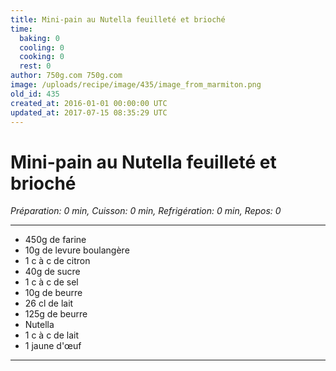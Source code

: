 ```yaml
---
title: Mini-pain au Nutella feuilleté et brioché
time:
  baking: 0
  cooling: 0
  cooking: 0
  rest: 0
author: 750g.com 750g.com
image: /uploads/recipe/image/435/image_from_marmiton.png
old_id: 435
created_at: 2016-01-01 00:00:00 UTC
updated_at: 2017-07-15 08:35:29 UTC
---
```


# Mini-pain au Nutella feuilleté et brioché

_Préparation: 0 min, Cuisson: 0 min, Refrigération: 0 min, Repos: 0_

---

- 450g de farine
- 10g de levure boulangère
- 1 c à c de citron
- 40g de sucre
- 1 c à c de sel
- 10g de beurre
- 26 cl de lait
- 125g de beurre
- Nutella
- 1 c à c de lait
- 1 jaune d'œuf

---
